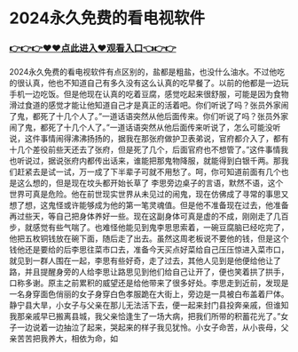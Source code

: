 # 2024永久免费的看电视软件

### <a href="https://github.com/hytripu/bgfr">👉👉👉♥♥点此进入♥观看入口👈👉👉</a>


2024永久免费的看电视软件有点区别的，盐都是粗盐，也没什么油水。不过他吃的很认真，他也不知道自己有多久没有这么认真的吃早餐了。以前的他都是一边玩手机一边吃饭。但是他现在认真的吃着豆腐，感觉吃起来很舒服，可能是因为食物滑过食道的感觉才能让他知道自己才是真正的活着吧。你们听说了吗？张员外家闹了鬼，都死了十几个人了。”一道话语突然从他后面传来。你们听说了吗？张员外家闹了鬼，都死了十几个人了。”一道话语突然从他后面传来听说了，怎么可能没听说，这件事情闹得沸沸扬扬的，据我在那张府做护卫表弟说，官府都介入了，都有十几个差役前些天还去了张府，但是死了几个，后面官府也不想管了。”这件事情我也听说过，据说张府内都传出话来，谁能把那鬼物降服，就能得到白银千两。那我们赶紧去是试一试，万一成了下半辈子可就不用愁了。呵，你可知道前面有几个也是这么想的，但是现在坟头都开始长草了
李思旁边桌子的言语，默然不语，这个世界可真是危险。他在前世现实世界从未见过的闹鬼，现在仿佛成了寻常的事思又想了想，这鬼怪或许能够成为他的第一笔灵魂值。但是他不准备现在过去，他准备再过些天，等自己把身体养好一些。现在这副身体可真是虚的不成，刚刚走了几百步，就感觉有些气喘了。也难怪他能见到鬼李思思索着，一碗豆腐脑已经吃完了，他把五枚铜钱放在碗下面，随后走了出去。虽然这周老板说不要他的钱，但是这个钱他还是要给的后李思往菜市口去，准备今天买点好菜给自己压压惊进入菜市口，就见到一群人围在一起，李思有些好奇，走了过去，其他人见到是他便给他让了路，并且提醒身旁的人给李思让路思见到他们给自己让开了，便也笑着拱了拱手，口称多谢。原主之前累积的威望还是给他带来了很多好处。李思走到近前，发现是一名身穿面色俏丽的女子身穿白色孝服跪在大街上，旁边是一具被白布盖着尸体。静宁县大旱，小女子与父亲在那儿无法活下去，便一起来封门县投奔亲戚，但谁知我那亲戚早已搬离县城，我父亲恰逢生了一场大病，把我们所带的积蓄花光了。”女子一边说着一边抽泣了起来，哭起来的样子我见犹怜。小女子命苦，从小丧母，父亲苦苦把我养大，相依为命，如
